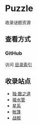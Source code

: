 # Puzzle

收录谜题资源

## 查看方式

### GitHub

访问 [目录索引](SUMMARY.md)

## 收录站点
- [独·数之道](http://www.sudokufans.org.cn/)
- [接水管](https://cn.puzzle-pipes.com/)
- [星系](https://cn.puzzle-galaxies.com/)
- [帐篷](https://cn.puzzle-tents.com/)
- [战舰](https://cn.puzzle-battleships.com/)